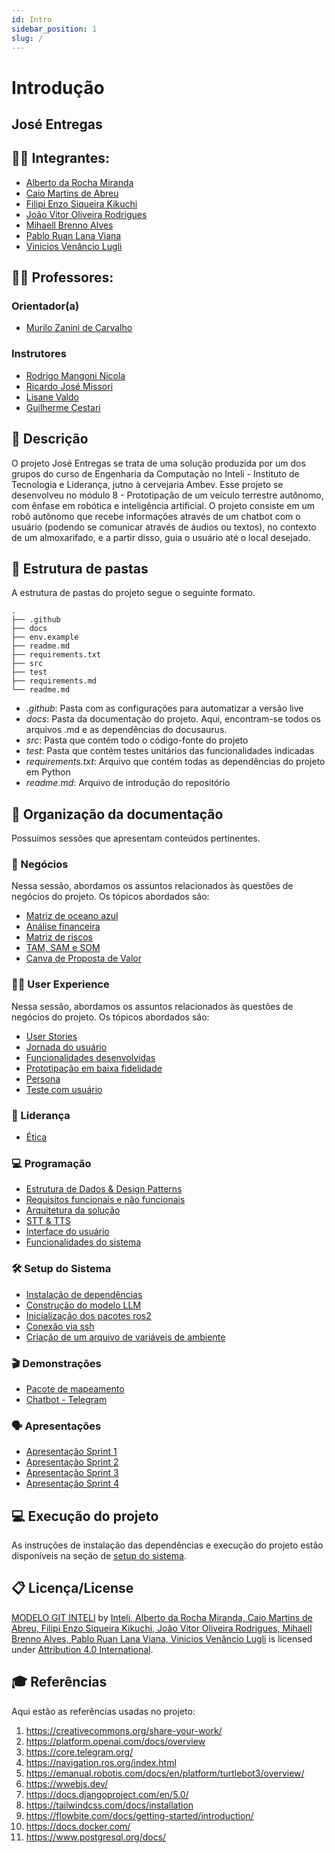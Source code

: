 ```yaml
---
id: Intro
sidebar_position: 1
slug: /
---
```


# Introdução

## José Entregas

## :student: Integrantes:

-   [Alberto da Rocha Miranda](https://www.linkedin.com/in/alberto-da-rocha-miranda-angrysine/)
-   [Caio Martins de Abreu](https://www.linkedin.com/in/caio-m1849/)
-   [Filipi Enzo Siqueira Kikuchi](https://www.linkedin.com/in/filipi-enzo-siqueira-kikuchi-1811a9213/)
-   [João Vitor Oliveira Rodrigues](https://www.linkedin.com/in/jv-oliveira-rodrigues/)
-   [Mihaell Brenno Alves](https://www.linkedin.com/in/mihaellalves/)
-   [Pablo Ruan Lana Viana](https://www.linkedin.com/in/pablo-ruan-lana-viana/)
-   [Vinicios Venâncio Lugli](https://www.linkedin.com/in/vinicioslugli/)

## :teacher: Professores:

### Orientador(a)

-   [Murilo Zanini de Carvalho](https://www.linkedin.com/in/murilo-zanini-de-carvalho-0980415b/)

### Instrutores

-   [Rodrigo Mangoni Nicola](https://www.linkedin.com/in/rodrigo-mangoni-nicola-537027158/)
-   [Ricardo José Missori](https://www.linkedin.com/in/ricardo-jos%C3%A9-missori/)
-   [Lisane Valdo](https://www.linkedin.com/in/lisane-valdo/)
-   [Guilherme Cestari](https://www.linkedin.com/in/gui-cestari/)

## 📝 Descrição

O projeto José Entregas se trata de uma solução produzida por um dos grupos do curso de Engenharia da Computação no Inteli - Instituto de Tecnologia e Liderança, jutno à cervejaria Ambev. Esse projeto se desenvolveu no módulo 8 - Prototipação de um veículo terrestre autônomo, com ênfase em robótica e inteligência artificial. O projeto consiste em um robô autônomo que recebe informações através de um chatbot com o usuário (podendo se comunicar através de áudios ou textos), no contexto de um almoxarifado, e a partir disso, guia o usuário até o local desejado.

## 📁 Estrutura de pastas

A estrutura de pastas do projeto segue o seguinte formato.

```
.
├── .github
├── docs
├── env.example
├── readme.md
├── requirements.txt
├── src
├── test
├── requirements.md
└── readme.md
```

-   _.github_: Pasta com as configurações para automatizar a versão live
-   _docs_: Pasta da documentação do projeto. Aqui, encontram-se todos os arquivos .md e as dependências do docusaurus.
-   _src_: Pasta que contém todo o código-fonte do projeto
-   _test_: Pasta que contém testes unitários das funcionalidades indicadas
-   _requirements.txt_: Arquivo que contém todas as dependências do projeto em Python
-   _readme.md_: Arquivo de introdução do repositório

## 📁 Organização da documentação

Possuímos sessões que apresentam conteúdos pertinentes.

### 💼 Negócios

Nessa sessão, abordamos os assuntos relacionados às questões de negócios do projeto. Os tópicos abordados são:

-   [Matriz de oceano azul](business/Blue-Ocean-Matrix.md)
-   [Análise financeira](business/Financial-Analysis.md)
-   [Matriz de riscos](business/matriz-riscos.md)
-   [TAM, SAM e SOM](business/TAM-SAM-SOM.md)
-   [Canva de Proposta de Valor](business/Value-proposition-canvas.md)

### 👩‍💻 User Experience

Nessa sessão, abordamos os assuntos relacionados às questões de negócios do projeto. Os tópicos abordados são:

-   [User Stories](ux/userStories.md)
-   [Jornada do usuário](ux/Jornada%20do%20Usuario.md)
-   [Funcionalidades desenvolvidas](ux/Project-features.md)
-   [Prototipação em baixa fidelidade](ux/Prototipacao.md)
-   [Persona](ux/persona.md)
-   [Teste com usuário](ux/teste_user.md)

### 🌟 Liderança

-   [Ética](lideranca/etica.md)

### 💻 Programação

-   [Estrutura de Dados & Design Patterns](programacao/Design-patterns.md)
-   [Requisitos funcionais e não funcionais](programacao/Functional-requirements.md)
-   [Arquitetura da solução](programacao/Solution-architecture.md)
-   [STT & TTS](programacao/STT_&_TTS.md)
-   [Interface do usuário](programacao/interface_features.md)
-   [Funcionalidades do sistema](programacao/System-Features/whatsapp_flow.md)

### 🛠️ Setup do Sistema

-   [Instalação de dependências](project-setup/Project-setup.md)
-   [Construção do modelo LLM](project-setup/Llm.md)
-   [Inicialização dos pacotes ros2](project-setup/Robot.md)
-   [Conexão via ssh](project-setup/ssh_connection.md)
-   [Criação de um arquivo de variáveis de ambiente](project-setup/env_config.md)

### 🎬 Demonstrações

-   [Pacote de mapeamento](demo/Mapeamento.md)
-   [Chatbot - Telegram](demo/telegram_chatting.md)

### 🗣️ Apresentações

-   [Apresentação Sprint 1](presentations/sprint1.md)
-   [Apresentação Sprint 2](presentations/sprint2.md)
-   [Apresentação Sprint 3](presentations/sprint3.md)
-   [Apresentação Sprint 4](presentations/sprint4.md)

## 💻 Execução do projeto

As instruções de instalação das dependências e execução do projeto estão disponíveis na seção de [setup do sistema](/category/setup-do-sistema).

## 📋 Licença/License

[MODELO GIT INTELI](https://github.com/Spidus/Teste_Final_1) by [Inteli, Alberto da Rocha Miranda, Caio Martins de Abreu, Filipi Enzo Siqueira Kikuchi, João Vitor Oliveira Rodrigues, Mihaell Brenno Alves, Pablo Ruan Lana Viana, Vinicios Venâncio Lugli](https://www.yggbrasil.com.br/vr) is licensed under [Attribution 4.0 International](http://creativecommons.org/licenses/by/4.0/?ref=chooser-v1).

## 🎓 Referências

Aqui estão as referências usadas no projeto:

1. <https://creativecommons.org/share-your-work/>
2. <https://platform.openai.com/docs/overview>
3. <https://core.telegram.org/>
4. <https://navigation.ros.org/index.html>
5. <https://emanual.robotis.com/docs/en/platform/turtlebot3/overview/>
6. <https://wwebjs.dev/>
7. <https://docs.djangoproject.com/en/5.0/>
8. <https://tailwindcss.com/docs/installation>
9. <https://flowbite.com/docs/getting-started/introduction/>
10. <https://docs.docker.com/>
11. <https://www.postgresql.org/docs/>
